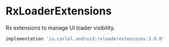 # RxLoaderExtensions
Rx extensions to manage UI loader visibility.

```gradle
implementation 'io.carlol.android:rxloaderextensions:1.0.0'
```